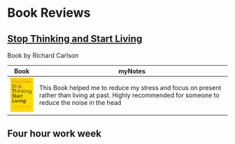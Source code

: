 # Book Reviews

## [Stop Thinking and Start Living](./books/stop-thinking-start-living.md)

Book by Richard Carlson

| Book| myNotes
| ----------- | ----------- |
|![books](./books/stop-thinking.png)|This Book helped me to reduce my stress and focus on present rather than living at past. Highly recommended for someone to reduce the noise in the head|


## Four hour work week
